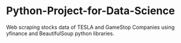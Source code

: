 # Python-Project-for-Data-Science
Web scraping stocks data of TESLA and GameStop Companies using yfinance and BeautifulSoup python libraries.
